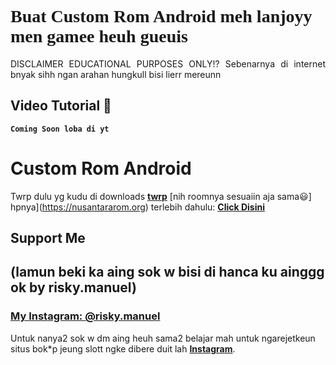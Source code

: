 # <a style="font-family:cursive">Buat Custom Rom Android meh lanjoyy men gamee heuh gueuis</a>
<p align="justify">DISCLAIMER EDUCATIONAL PURPOSES ONLY!? Sebenarnya di internet bnyak sihh ngan arahan hungkull bisi lierr mereunn 

## Video Tutorial 🚀
**`Coming Soon loba di yt`**


# Custom Rom Android
Twrp dulu yg kudu di downloads <b>[twrp](https://twrp.me)</b> [nih roomnya sesuaiin aja sama😃] hpnya](https://nusantararom.org)</b> terlebih dahulu: <b>[Click Disini](https://github.com/NusantaraProject-ROM)</b>



## Support Me 
## (lamun beki ka aing sok w bisi di hanca ku ainggg ok by risky.manuel)
### [**My Instagram: @risky.manuel**](https://www.instagram.com/risky.manuel)    
Untuk nanya2 sok w dm aing heuh sama2 belajar mah untuk ngarejetkeun situs bok*p jeung slott ngke dibere duit lah [**Instagram**](https://www.instagram.com/risky.manuel).